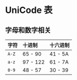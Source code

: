 # UniCode 表

## 字母和数字相关

| 字符  | 十进制   | 十六进制 |
| :---- | :------- | :------- |
| `A-Z` | 65 - 90  | 41 - 5A  |
| `a-z` | 97 - 122 | 61 - 7A  |
| `0-9` | 48 - 57  | 30 - 39  |
